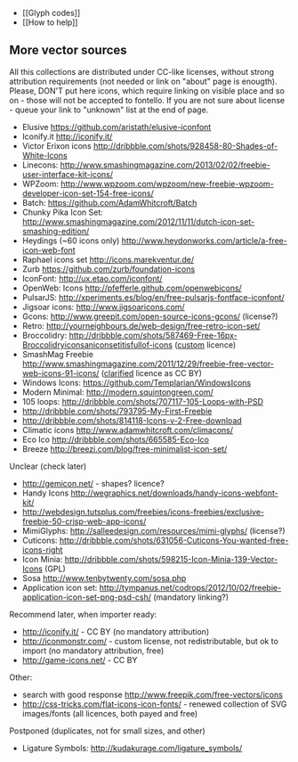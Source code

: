 * [[Glyph codes]]
* [[How to help]]

More vector sources
-------------------

All this collections are distributed under CC-like licenses, without strong attribution requirements (not needed or link on "about" page is enougth). Please, DON'T put here icons, which require linking on visible place and so on - those will not be accepted to fontello. If you are not sure about license - queue your link to "unknown" list at the end of page.

* Elusive https://github.com/aristath/elusive-iconfont
* Iconify.it http://iconify.it/
* Victor Erixon icons http://dribbble.com/shots/928458-80-Shades-of-White-Icons
* Linecons: http://www.smashingmagazine.com/2013/02/02/freebie-user-interface-kit-icons/
* WPZoom: http://www.wpzoom.com/wpzoom/new-freebie-wpzoom-developer-icon-set-154-free-icons/
* Batch: https://github.com/AdamWhitcroft/Batch
* Chunky Pika Icon Set: http://www.smashingmagazine.com/2012/11/11/dutch-icon-set-smashing-edition/
* Heydings (~60 icons only) http://www.heydonworks.com/article/a-free-icon-web-font
* Raphael icons set http://icons.marekventur.de/
* Zurb https://github.com/zurb/foundation-icons
* IconFont: http://ux.etao.com/iconfont/
* OpenWeb: Icons http://pfefferle.github.com/openwebicons/
* PulsarJS: http://xperiments.es/blog/en/free-pulsarjs-fontface-iconfont/
* Jigsoar icons: http://www.jigsoaricons.com/
* Gcons: http://www.greepit.com/open-source-icons-gcons/ (license?)
* Retro: http://yourneighbours.de/web-design/free-retro-icon-set/
* Broccolidry: http://dribbble.com/shots/587469-Free-16px-Broccolidryiconsaniconsetitisfullof-icons ([custom](http://licence.visualidiot.com/) licence)
* SmashMag Freebie http://www.smashingmagazine.com/2011/12/29/freebie-free-vector-web-icons-91-icons/ ([clarified](http://www.smashingmagazine.com/2012/06/18/freebie-academic-icon-set-10-png-psd-icons/#more-130442) licence as CC BY)
* Windows Icons: https://github.com/Templarian/WindowsIcons
* Modern Minimal: http://modern.squintongreen.com/
* 105 loops: http://dribbble.com/shots/707117-105-Loops-with-PSD
* http://dribbble.com/shots/793795-My-First-Freebie
* http://dribbble.com/shots/814118-Icons-v-2-Free-download
* Climatic icons http://www.adamwhitcroft.com/climacons/
* Eco Ico http://dribbble.com/shots/665585-Eco-Ico
* Breeze http://breezi.com/blog/free-minimalist-icon-set/


Unclear (check later)

* http://gemicon.net/ - shapes? licence?
* Handy Icons http://wegraphics.net/downloads/handy-icons-webfont-kit/
* http://webdesign.tutsplus.com/freebies/icons-freebies/exclusive-freebie-50-crisp-web-app-icons/
* MimiGlyphs: http://salleedesign.com/resources/mimi-glyphs/ (license?)
* Cuticons: http://dribbble.com/shots/631056-Cuticons-You-wanted-free-icons-right
* Icon Minia: http://dribbble.com/shots/598215-Icon-Minia-139-Vector-Icons (GPL)
* Sosa http://www.tenbytwenty.com/sosa.php
* Application icon set: http://tympanus.net/codrops/2012/10/02/freebie-application-icon-set-png-psd-csh/ (mandatory linking?)


Recommend later, when importer ready:

* http://iconify.it/ - CC BY (no mandatory attribution)
* http://iconmonstr.com/ - custom license, not redistributable, but ok to import (no mandatory attribution, free)
* http://game-icons.net/ - CC BY


Other:

* search with good response http://www.freepik.com/free-vectors/icons
* http://css-tricks.com/flat-icons-icon-fonts/ - renewed collection of SVG images/fonts (all licences, both payed and free)

Postponed (duplicates, not for small sizes, and other)

* Ligature Symbols: http://kudakurage.com/ligature_symbols/